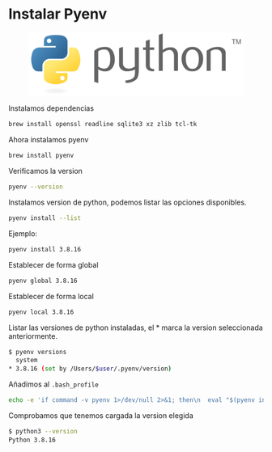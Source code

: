 # Instalar Pyenv

<figure><img src="../.gitbook/assets/image (1) (1) (1) (1) (1) (1) (1) (1) (1) (1) (1).png" alt=""><figcaption></figcaption></figure>

Instalamos dependencias

```sh
brew install openssl readline sqlite3 xz zlib tcl-tk
```

Ahora instalamos pyenv&#x20;

```sh
brew install pyenv
```

Verificamos la version

```sh
pyenv --version
```

Instalamos version de python, podemos listar las opciones disponibles.

```sh
pyenv install --list
```

Ejemplo:

```sh
pyenv install 3.8.16
```

Establecer de forma global

```sh
pyenv global 3.8.16
```

Establecer de forma local

```sh
pyenv local 3.8.16
```

Listar las versiones de python instaladas, el \* marca la version seleccionada anteriormente.

```sh
$ pyenv versions
  system
* 3.8.16 (set by /Users/$user/.pyenv/version)
```

Añadimos al `.bash_profile`

```sh
echo -e 'if command -v pyenv 1>/dev/null 2>&1; then\n  eval "$(pyenv init -)"\nfi' >> ~/.bash_profile
```

Comprobamos que tenemos cargada la version elegida

```sh
$ python3 --version
Python 3.8.16
```
